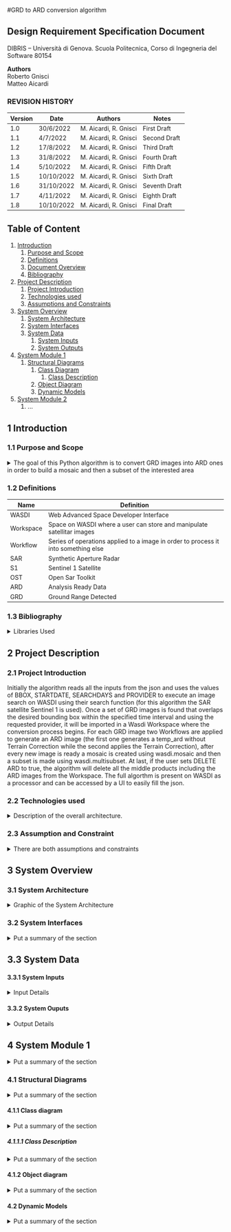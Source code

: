 #GRD to ARD conversion algorithm 

## Design Requirement Specification Document

DIBRIS – Università di Genova. Scuola Politecnica, Corso di Ingegneria del Software 80154

**Authors**  
Roberto Gnisci<br/>
Matteo Aicardi

### REVISION HISTORY

| Version    | Date        | Authors      | Notes        |
| ----------- | ----------- | ----------- | ----------- |
| 1.0 | 30/6/2022 |M. Aicardi, R. Gnisci | First Draft |
| 1.1 | 4/7/2022 |M. Aicardi, R. Gnisci | Second Draft |
| 1.2 | 17/8/2022 |M. Aicardi, R. Gnisci | Third Draft |
| 1.3 | 31/8/2022 |M. Aicardi, R. Gnisci | Fourth Draft |
| 1.4 | 5/10/2022 |M. Aicardi, R. Gnisci | Fifth Draft |
| 1.5 | 10/10/2022 |M. Aicardi, R. Gnisci | Sixth Draft |
| 1.6 | 31/10/2022 |M. Aicardi, R. Gnisci | Seventh Draft |
| 1.7 | 4/11/2022 |M. Aicardi, R. Gnisci | Eighth Draft |
| 1.8 | 10/10/2022 |M. Aicardi, R. Gnisci | Final Draft |


## Table of Content

1. [Introduction](#intro)
    1. [Purpose and Scope](#purpose)  
    2. [Definitions](#def)
    3. [Document Overview](#overview)
    4. [Bibliography](#biblio)
2. [Project Description](#description)
    1. [Project Introduction](#project-intro)
    2. [Technologies used](#tech)
    3. [Assumptions and Constraints](#constraints)
3. [System Overview](#system-overview)
    1. [System Architecture](#architecture)
    2. [System Interfaces](#interfaces)
    3. [System Data](#data)
        1. [System Inputs](#inputs)
        2. [System Outputs](#outputs)
4. [System Module 1](#sys-module-1)
    1. [Structural Diagrams](#sd)
        1. [Class Diagram](#cd)
            1. [Class Description](#cd-description)
        2. [Object Diagram](#od)
        3. [Dynamic Models](#dm)
5. [System Module 2](#sys-module-2)
   1. ...

##  <a name="intro"></a>  1 Introduction

    
### <a name="purpose"></a> 1.1 Purpose and Scope
<details> 
    <summary> The goal of this Python algorithm is to convert GRD images into ARD ones in order to build a mosaic and then a subset of the interested area  </summary>
    <p> In particular the algorithm is divided in 4 steps: the first is collecting the input parameters from the designated json, the second is the search of the GRD images on WASDI, the third is to process the GRD using workflows to obtain the ARD, the last one is building the mosaic and cutting it to highlight only the desired area</p>
</details>

### <a name="def"></a> 1.2 Definitions
    
| Name				| Definition | 
| ------------------------------------- | ----------- | 
| WASDI                                 | Web Advanced Space Developer Interface |
| Workspace                             | Space on WASDI where a user can store and manipulate satellitar images|
| Workflow                              | Series of operations applied to a image in order to process it into something else|
| SAR                                   | Synthetic Aperture Radar|
| S1                                    | Sentinel 1 Satellite |
| OST                                   | Open Sar Toolkit |
| ARD                                   | Analysis Ready Data |
| GRD                                   | Ground Range Detected |
    
</details>


### <a name="biblio"></a> 1.3 Bibliography
<details> 
    <summary> Libraries Used
    </summary>
    <p>
       https://wasdi.readthedocs.io/en/latest/index.html (WASDI documentation)
    </p>
    <p>
       https://github.com/ESA-PhiLab/OpenSarToolkit (OST developers created the ARD format and the workflows that are used to convert a GRD)
    </p>
    <p>
        https://docs.python.org/3/library/datetime.html (datetime library used to manage dates)
    </p>
    <p>
        https://docs.python.org/3/library/os.html
    </p>
    <p>
         https://docs.python.org/3/library/pathlib.html?highlight=pathlib#module-pathlib (libraries used to manage internal paths)
    </p>
</details>

## <a name="description"></a> 2 Project Description

### <a name="project-intro"></a> 2.1 Project Introduction 

   <p> Initially the algorithm reads all the inputs from the json and uses the values of BBOX, STARTDATE, SEARCHDAYS and PROVIDER to execute an image search on WASDI using their search function (for this algorithm the SAR satellite Sentinel 1 is used). Once a set of GRD images is found that overlaps the desired bounding box within the specified time interval and using the requested provider, it will be imported in a Wasdi Workspace where the conversion process begins. For each GRD image two Workflows are applied to generate an ARD image (the first one generates a temp_ard without Terrain Correction while the second applies the Terrain Correction), after every new image is ready a mosaic is created using wasdi.mosaic and then a subset is made using wasdi.multisubset.
    At last, if the user sets DELETE ARD to true, the algorithm will delete all the middle products including the ARD images from the Workspace.
    The full algorthm is present on WASDI as a processor and can be accessed by a UI to easily fill the json.
   </p>


### <a name="tech"></a> 2.2 Technologies used

<details> 
    <summary> Description of the overall architecture. </summary>
    <p>Graphical representation of the system architecture.  May be composed by multiple diagrams depending on the differences in the environment
specifications    </p>
</details>

### <a name="constraints"></a> 2.3 Assumption and Constraint 
<details> 
    <summary> There are both assumptions and constraints
    </summary>
    <p> 
        </br>
        Since this is a WASDI processor you will need an account to execute the code correctly
    </p>
    <p> 
        After an account is made if you wish to execute the algorithm from a local computer you will need to follow these instructions:
        </br>
        https://wasdi.readthedocs.io/en/latest/ProgrammingTutorials/PythonTutorial.html
    </p>
     <p> 
        The algorithm assumes that all the required inputs for the json are filled correctly (using the online UI will ensure that)
    </p>
    
    
   
  
</details>

## <a name="system-overview"></a>  3 System Overview


### <a name="architecture"></a>  3.1 System Architecture
<details> 
    <summary> Graphic of the System Architecture
    </summary>
    <p>
        Graphical representation of the system architecture.  
    <img src="imgs/System_architecture.png" alt="System Architecture" style="float: left; margin-right: 10px;" />   
    </p>
</details>

### <a name="interfaces"></a>  3.2 System Interfaces
<details> 
    <summary> Put a summary of the section
    </summary>
    <p>The System has two types of interfaces: online and offline. </br>
       Both of them require that a json parameter file is created with the following parameters:
       </br>
       <ul>
            <li>BBOX: A json structure divided into "northEast" and "southWest", in each subfield is specified both a latitude and a longitude. This defines                       the desired area
            <li>STARTDATE: The starting date of the time interval of the search in the format "yyyy-mm-dd"
            <li>SEARCHDAYS: For how many days does the time interval extends
            <li>PROVIDER: Which sateliitar images provider you wish to use (Must be supported by WASDI), is suggested to keep it as "AUTO"
            <li>DELETE ARD: true/false value that decides if the algorithm will delete all the middle products
       </ul>
       </br>
       The Online UI will look like this: https://user-images.githubusercontent.com/93790615/200168934-33e9fe6f-8af9-4b58-8c4d-455f7130ebf2.png
       </br>
       and it will aid with correctly filling the json
    </p>
</details>

## <a name="data"></a>  3.3 System Data

#### <a name="inputs"></a>  3.3.1 System Inputs
<details>
    <summary> Input Details
    </summary>
    <p>
        The system takes in input a json parameters file as described in the former section and a config json file required to work with WASDI
    </p>
</details>

#### <a name="outputs"></a>  3.3.2 System Ouputs
<details> 
    <summary> Output Details
    </summary>
    <p>The final output of the algorithm is a GEOTIFF image representing the subset of the desired area applied to a mosaic made of ARD images.
        </br>
        This image will be stored in the selected WASDI Workspace together with the original GRD images and all the midlle products if not deleted.
    </p>
</details>

## <a name="sys-module-1"></a>  4 System Module 1
<details> 
    <summary> Put a summary of the section
    </summary>
    <p>This sub section should describe ...</p>
</details>

### <a name="sd"></a>  4.1 Structural Diagrams
<details> 
    <summary> Put a summary of the section
    </summary>
    <p>This sub section should describe ...</p>
</details>

#### <a name="cd"></a>  4.1.1 Class diagram
<details> 
    <summary> Put a summary of the section
    </summary>
    <p>This sub section should describe ...</p>
</details>

##### <a name="cd-description"></a>  4.1.1.1 Class Description
<details> 
    <summary> Put a summary of the section
    </summary>
    <p>This sub section should describe ...</p>
</details>

#### <a name="od"></a>  4.1.2 Object diagram
<details> 
    <summary> Put a summary of the section
    </summary>
    <p>This sub section should describe ...</p>
</details>

#### <a name="dm"></a>  4.2 Dynamic Models
<details> 
    <summary> Put a summary of the section
    </summary>
    <p>This sub section should describe ...</p>
</details>
